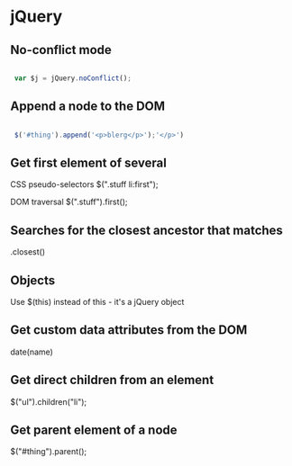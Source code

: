 # jQuery
No-conflict mode
----------------

```javascript

 var $j = jQuery.noConflict();
```

Append a node to the DOM
------------------------

```javascript

 $('#thing').append('<p>blerg</p>');'</p>')
```

Get first element of several
----------------------------


CSS pseudo-selectors   $(".stuff li:first");

DOM traversal   $(".stuff").first();

Searches for the closest ancestor that matches
----------------------------------------------


.closest()

Objects
-------


Use $(this) instead of this - it's a jQuery object

Get custom data attributes from the DOM
---------------------------------------

date(name)

Get direct children from an element
-----------------------------------


$("ul").children("li");

Get parent element of a node
----------------------------


$("#thing").parent();

